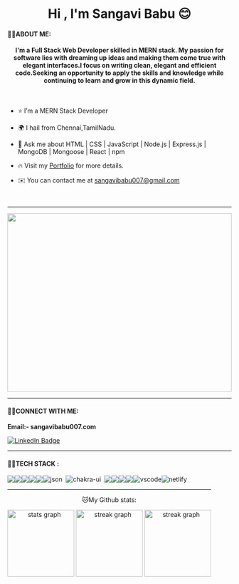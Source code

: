 <h1 align="center">Hi , I'm Sangavi Babu 😊</h1>

 #### 👨‍💻ABOUT ME:
<h4 align="center">
I'm a Full Stack Web Developer skilled in MERN stack. My passion for software lies with dreaming up ideas and making them come true with elegant interfaces.I focus on writing clean, elegant and efficient code.Seeking an opportunity to apply the skills and knowledge while continuing to learn and grow in this dynamic field.</h4>
<br/>

- ⭐ I’m a MERN Stack Developer
 
- 🌍  I hail from Chennai,TamilNadu.
  
- 💬 Ask me about HTML | CSS | JavaScript | Node.js | Express.js | MongoDB | Mongoose | React | npm

- 🔥  Visit my [Portfolio](https://saurav9284.github.io) for more details.

- ✉️  You can contact me at [sangavibabu007@gmail.com](mailto:sangavibabu007@gmail.com)
<br />
<hr>

<img align="center" width="100%" height="400px" src="https://github.com/rbhomale17/rbhomale17/assets/121092445/5809b6eb-0447-4f8b-a4e8-4fb8149528ef">

<hr>


 #### 👨‍💻CONNECT WITH ME:

**Email:- sangavibabu007.com**

<p align="left">
 <a href="https://www.linkedin.com/in/sangavi-babu-7a74a0148/">
    <img src="https://img.shields.io/badge/LinkedIn-blue?style=for-the-badge&logo=linkedin&logoColor=white" alt="LinkedIn Badge"/>
  </a>
</p>



<hr>

 #### 👨‍💻TECH STACK :
 
<p>
<div align="center" style="display: flex; flex-wrap: wrap;">
<img src="https://img.shields.io/badge/react-%2320232a.svg?style=for-the-badge&logo=react&logoColor=%2361DAFB" />
<img src="https://img.shields.io/badge/React_Router-CA4245?style=for-the-badge&logo=react-router&logoColor=white" />
<img src="https://img.shields.io/badge/redux-%23593d88.svg?style=for-the-badge&logo=redux&logoColor=white" />
<img src="https://img.shields.io/badge/HTML5-E34F26?style=for-the-badge&logo=html5&logoColor=white" />
<img src="https://img.shields.io/badge/CSS3-1572B6?style=for-the-badge&logo=css3&logoColor=white" />
<img src="https://img.shields.io/badge/json-5E5C5C?style=for-the-badge&logo=json&logoColor=white" alt="json" />&nbsp;&nbsp;
<img src="https://img.shields.io/badge/Chakra--UI-319795?style=for-the-badge&logo=chakra-ui&logoColor=white" alt="chakra-ui" />&nbsp;&nbsp;
<img src="https://img.shields.io/badge/JavaScript-323330?style=for-the-badge&logo=javascript&logoColor=F7DF1E" />
<img src="https://img.shields.io/badge/npm-CB3837?style=for-the-badge&logo=npm&logoColor=white" />
<img src="https://img.shields.io/badge/GitHub-100000?style=for-the-badge&logo=github&logoColor=white" />
<img src="https://img.shields.io/badge/GIT-E44C30?style=for-the-badge&logo=git&logoColor=white" />
<img src="https://img.shields.io/badge/VSCode-0078D4?style=for-the-badge&logo=visual%20studio%20code&logoColor=white" alt="vscode" />
<img src="https://img.shields.io/badge/Netlify-00C7B7?style=for-the-badge&logo=netlify&logoColor=white" alt="netlify" />
<div/>
</p>
  
<hr>

<p align="center">
🐱My Github stats: 
</p>
<div align="center">
  <img src="https://github-readme-stats.vercel.app/api?username=Sangavi002&count_private=true&theme=white" height="150" alt="stats graph"  />
  <img src="https://github-readme-stats.vercel.app/api/top-langs/?username=Sangavi002&layout=compact&theme=white" height="150" alt="streak graph"  />
  <img src="https://github-readme-streak-stats.herokuapp.com/?user=Sangavi002&theme=white&border_radius=6.5&date_format=M%20j%5B%2C%20Y%5D" height="150" alt="streak graph"  />
</div>
<br>
<br>
  <!-- <img  className="github-top-langs" id="github-top-langs"
               src="https://github-readme-stats.vercel.app/api/top-langs/?username=Saurav9284&layout=compact&theme=light&hide_border=true"
              alt="top laguges"
              id="github-top-langs" /> -->
 


